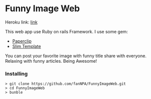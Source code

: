 # Funny Image Web
Heroku link: [link](https://guarded-beach-45280.herokuapp.com/)

This web app use Ruby on rails Framework. I use some gem:
* [Paperclip](https://github.com/thoughtbot/paperclip)
* [Slim Template](https://github.com/slim-template/slim)

You can post your favorite image with funny title share with everyone. Relaxing with funny articles. Being Awesome!

### Installing
```
> git clone https://github.com/fanNPA/FunnyImageWeb.git
> cd FunnyImageWeb
> bunble
```
